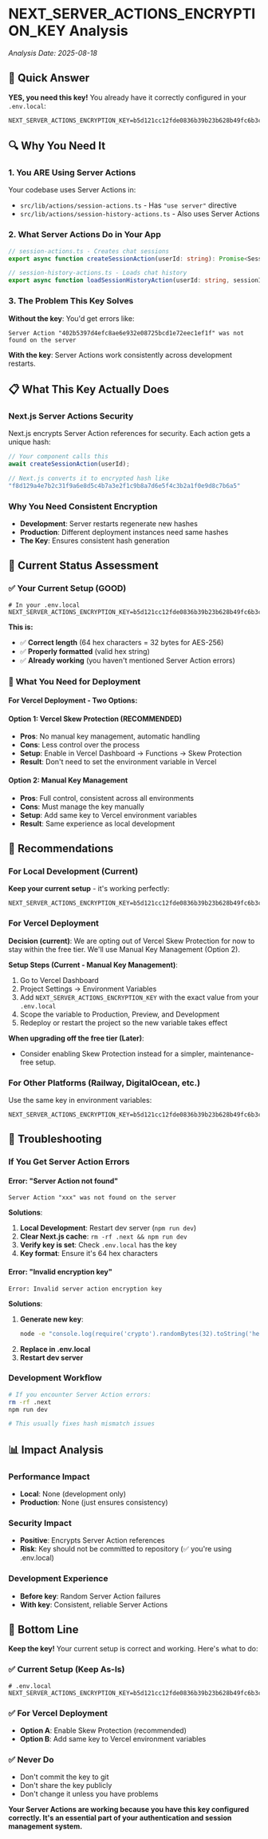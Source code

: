# NEXT_SERVER_ACTIONS_ENCRYPTION_KEY Analysis
*Analysis Date: 2025-08-18*

## 🎯 Quick Answer

**YES, you need this key!** You already have it correctly configured in your `.env.local`:

```env
NEXT_SERVER_ACTIONS_ENCRYPTION_KEY=b5d121cc12fde0836b39b23b628b49fc6b3c83c5e72987e071b97c6fa5f9d678
```

## 🔍 Why You Need It

### 1. **You ARE Using Server Actions**
Your codebase uses Server Actions in:
- `src/lib/actions/session-actions.ts` - Has `"use server"` directive
- `src/lib/actions/session-history-actions.ts` - Also uses Server Actions

### 2. **What Server Actions Do in Your App**
```typescript
// session-actions.ts - Creates chat sessions
export async function createSessionAction(userId: string): Promise<SessionCreationResult>

// session-history-actions.ts - Loads chat history  
export async function loadSessionHistoryAction(userId: string, sessionId: string)
```

### 3. **The Problem This Key Solves**
**Without the key**: You'd get errors like:
```
Server Action "402b5397d4efc8ae6e932e08725bcd1e72eec1ef1f" was not found on the server
```

**With the key**: Server Actions work consistently across development restarts.

## 📋 What This Key Actually Does

### Next.js Server Actions Security
Next.js encrypts Server Action references for security. Each action gets a unique hash:

```typescript
// Your component calls this
await createSessionAction(userId);

// Next.js converts it to encrypted hash like
"f8d129a4e7b2c31f9a6e8d5c4b7a3e2f1c9b8a7d6e5f4c3b2a1f0e9d8c7b6a5"
```

### Why You Need Consistent Encryption
- **Development**: Server restarts regenerate new hashes
- **Production**: Different deployment instances need same hashes
- **The Key**: Ensures consistent hash generation

## 🔧 Current Status Assessment

### ✅ **Your Current Setup (GOOD)**
```env
# In your .env.local
NEXT_SERVER_ACTIONS_ENCRYPTION_KEY=b5d121cc12fde0836b39b23b628b49fc6b3c83c5e72987e071b97c6fa5f9d678
```

**This is:**
- ✅ **Correct length** (64 hex characters = 32 bytes for AES-256)
- ✅ **Properly formatted** (valid hex string)
- ✅ **Already working** (you haven't mentioned Server Action errors)

### 🎯 **What You Need for Deployment**

#### For Vercel Deployment - Two Options:

#### **Option 1: Vercel Skew Protection (RECOMMENDED)**
- **Pros**: No manual key management, automatic handling
- **Cons**: Less control over the process
- **Setup**: Enable in Vercel Dashboard → Functions → Skew Protection
- **Result**: Don't need to set the environment variable in Vercel

#### **Option 2: Manual Key Management**
- **Pros**: Full control, consistent across all environments
- **Cons**: Must manage the key manually
- **Setup**: Add same key to Vercel environment variables
- **Result**: Same experience as local development

## 🚀 Recommendations

### For Local Development (Current)
**Keep your current setup** - it's working perfectly:
```env
NEXT_SERVER_ACTIONS_ENCRYPTION_KEY=b5d121cc12fde0836b39b23b628b49fc6b3c83c5e72987e071b97c6fa5f9d678
```

### For Vercel Deployment
**Decision (current)**: We are opting out of Vercel Skew Protection for now to stay within the free tier. We'll use Manual Key Management (Option 2).

**Setup Steps (Current - Manual Key Management)**:
1. Go to Vercel Dashboard
2. Project Settings → Environment Variables
3. Add `NEXT_SERVER_ACTIONS_ENCRYPTION_KEY` with the exact value from your `.env.local`
4. Scope the variable to Production, Preview, and Development
5. Redeploy or restart the project so the new variable takes effect

**When upgrading off the free tier (Later)**:
- Consider enabling Skew Protection instead for a simpler, maintenance-free setup.

### For Other Platforms (Railway, DigitalOcean, etc.)
Use the same key in environment variables:
```env
NEXT_SERVER_ACTIONS_ENCRYPTION_KEY=b5d121cc12fde0836b39b23b628b49fc6b3c83c5e72987e071b97c6fa5f9d678
```

## 🐛 Troubleshooting

### If You Get Server Action Errors

#### Error: "Server Action not found"
```
Server Action "xxx" was not found on the server
```

**Solutions**:
1. **Local Development**: Restart dev server (`npm run dev`)
2. **Clear Next.js cache**: `rm -rf .next && npm run dev`
3. **Verify key is set**: Check `.env.local` has the key
4. **Key format**: Ensure it's 64 hex characters

#### Error: "Invalid encryption key"
```
Error: Invalid server action encryption key
```

**Solutions**:
1. **Generate new key**:
   ```bash
   node -e "console.log(require('crypto').randomBytes(32).toString('hex'))"
   ```
2. **Replace in .env.local**
3. **Restart dev server**

### Development Workflow
```bash
# If you encounter Server Action errors:
rm -rf .next
npm run dev

# This usually fixes hash mismatch issues
```

## 📊 Impact Analysis

### Performance Impact
- **Local**: None (development only)
- **Production**: None (just ensures consistency)

### Security Impact
- **Positive**: Encrypts Server Action references
- **Risk**: Key should not be committed to repository (✅ you're using .env.local)

### Development Experience
- **Before key**: Random Server Action failures
- **With key**: Consistent, reliable Server Actions

## 🎯 Bottom Line

**Keep the key!** Your current setup is correct and working. Here's what to do:

### ✅ **Current Setup (Keep As-Is)**
```env
# .env.local
NEXT_SERVER_ACTIONS_ENCRYPTION_KEY=b5d121cc12fde0836b39b23b628b49fc6b3c83c5e72987e071b97c6fa5f9d678
```

### ✅ **For Vercel Deployment**
- **Option A**: Enable Skew Protection (recommended)
- **Option B**: Add same key to Vercel environment variables

### ✅ **Never Do**
- Don't commit the key to git
- Don't share the key publicly
- Don't change it unless you have problems

**Your Server Actions are working because you have this key configured correctly. It's an essential part of your authentication and session management system.**

